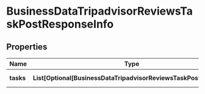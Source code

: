# BusinessDataTripadvisorReviewsTaskPostResponseInfo


## Properties

| Name | Type | Description | Notes |
|------------ | ------------- | ------------- | -------------|
**tasks** | **List[Optional[BusinessDataTripadvisorReviewsTaskPostTaskInfo]]** | array of tasks |[optional]|